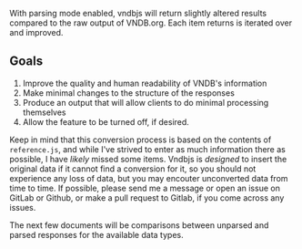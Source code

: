 
With parsing mode enabled, vndbjs will return slightly altered results compared to the raw output of VNDB.org.  Each item returns is iterated over and improved.  

## Goals

1. Improve the quality and human readability of VNDB's information
2. Make minimal changes to the structure of the responses
3. Produce an output that will allow clients to do minimal processing themselves
4. Allow the feature to be turned off, if desired.

Keep in mind that this conversion process is based on the contents of `reference.js`, and while I've strived to enter as much information there as possible, I have *likely* missed some items.  Vndbjs is *designed* to insert the original data if it cannot find a conversion for it, so you should not experience any loss of data, but you may encouter unconverted data from time to time.  If possible, please send me a message or open an issue on GitLab or Github, or make a pull request to Gitlab, if you come across any issues.

The next few documents will be comparisons between unparsed and parsed responses for the available data types.